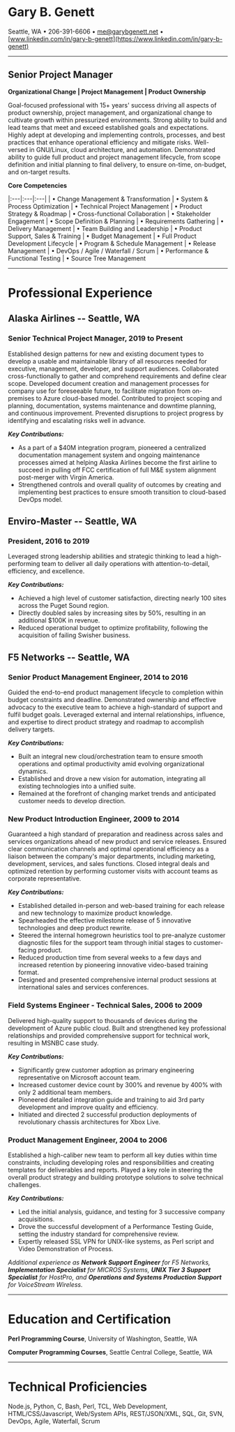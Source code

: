 <!--
% Gary B. Genett
% Senior Project Manager
% v6.6 (2019-11-22)
-->

<!-- ############################################################### -->

<!--
[docx]
  * show special characters
  * margins
    * top: 0.5
    * bottom: 0.5
    * left: 0.7
    * right: 0.6
  * ctrl-a
    * black
    * justify
    * design -> paragraph spacing -> compact
    * size: 10
  * titles
    * center
    * all = remove space before paragraph + remove space after paragraph
    * horizontal line = remove space before paragraph + add space after paragraph
    * name = size: 20
    * title = size: 16 + add space before paragraph
    * sub-title = size: 12 + add space after paragraph
  * table
    * header = center + bold + underline + italic
    * header = remove space before paragraph + remove space after paragraph
  * horizontal lines
    * format -> picture = height: 0.1 + use solid color (no shade)
    * add before each section
  * headers
    * sections = size: 12 + center + all capital letters
    * sections = remove space before paragraph + remove space after paragraph
  * experience
    * companies = underline + no bold + add space before paragraph
    * first company = remove space before paragraph
    * titles = add space before paragraph
    * dates = no bold (including comma)
    * final paragraph = center + add space before paragraph + add space after paragraph
  * bottom sections
    * center
  * header and footer
    * design -> options = different first page + different odd and even pages
    * first page footer = "...continued..."
    * first page footer = right + italic
    * second page header = "Gary B. Genett -- Page 2"
    * second page header = replace " -- " with "[3 spaces] [insert -> symbol -> bullet] [3 spaces]"
    * second page header = duplicate titles font + size: 14 [name] + size: 12 [spaces + bullet + page]
    * second page header = center + bold + remove space before paragraph + remove space after paragraph
    * second page header = copy/paste horizontal line + remove space before paragraph + add space after paragraph
    * second page header = horizontal line -> format -> picture = height: 1
  * other
    * insert page break, if needed
    * remove trailing empty lines
  * hide special characters
  * (copy to manager resume and update title)
-->

<!-- ############################################################### -->

# Gary B. Genett

Seattle, WA &#8226; 206-391-6606 &#8226; <me@garybgenett.net> &#8226; [www.linkedin.com/in/gary-b-genett](https://www.linkedin.com/in/gary-b-genett)

------------------------------------------------------------------------

## Senior Project Manager

**Organizational Change \| Project Management \| Product Ownership**

Goal-focused professional with 15+ years' success driving all aspects of product ownership, project management, and organizational change to cultivate growth within pressurized environments.  Strong ability to build and lead teams that meet and exceed established goals and expectations.  Highly adept at developing and implementing controls, processes, and best practices that enhance operational efficiency and mitigate risks.  Well-versed in GNU/Linux, cloud architecture, and automation.  Demonstrated ability to guide full product and project management lifecycle, from scope definition and initial planning to final delivery, to ensure on-time, on-budget, and on-target results.

**Core Competencies**

|:---|:---|:---|
| &#8226; Change Management & Transformation | &#8226; System & Process Optimization      | &#8226; Technical Project Management
| &#8226; Product Strategy & Roadmap         | &#8226; Cross-functional Collaboration     | &#8226; Stakeholder Engagement
| &#8226; Scope Definition & Planning        | &#8226; Requirements Gathering             | &#8226; Delivery Management
| &#8226; Team Building and Leadership       | &#8226; Product Support, Sales & Training  | &#8226; Budget Management
| &#8226; Full Product Development Lifecycle | &#8226; Program & Schedule Management      | &#8226; Release Management
| &#8226; DevOps / Agile / Waterfall / Scrum | &#8226; Performance & Functional Testing   | &#8226; Source Tree Management

------------------------------------------------------------------------

# Professional Experience

## Alaska Airlines -- Seattle, WA

### Senior Technical Project Manager, 2019 to Present

Established design patterns for new and existing document types to develop a usable and maintainable library of all resources needed for executive, management, developer, and support audiences.  Collaborated cross-functionally to gather and comprehend requirements and define clear scope.  Developed document creation and management processes for company use for foreseeable future, to facilitate migration from on-premises to Azure cloud-based model.  Contributed to project scoping and planning, documentation, systems maintenance and downtime planning, and continuous improvement.  Prevented disruptions to project progress by identifying and escalating risks well in advance.

**_Key Contributions:_**

  * As a part of a $40M integration program, pioneered a centralized documentation management system and ongoing maintenance processes aimed at helping Alaska Airlines become the first airline to succeed in pulling off FCC certification of full M&E system alignment post-merger with Virgin America.
  * Strengthened controls and overall quality of outcomes by creating and implementing best practices to ensure smooth transition to cloud-based DevOps model.

## Enviro-Master -- Seattle, WA

### President, 2016 to 2019

Leveraged strong leadership abilities and strategic thinking to lead a high-performing team to deliver all daily operations with attention-to-detail, efficiency, and excellence.

**_Key Contributions:_**

  * Achieved a high level of customer satisfaction, directing nearly 100 sites across the Puget Sound region.
  * Directly doubled sales by increasing sites by 50%, resulting in an additional $100K in revenue.
  * Reduced operational budget to optimize profitability, following the acquisition of failing Swisher business.

## F5 Networks -- Seattle, WA

### Senior Product Management Engineer, 2014 to 2016

Guided the end-to-end product management lifecycle to completion within budget constraints and deadline.  Demonstrated ownership and effective advocacy to the executive team to achieve a high-standard of support and fulfil budget goals.  Leveraged external and internal relationships, influence, and expertise to direct product strategy and roadmap to accomplish delivery targets.

**_Key Contributions:_**

  * Built an integral new cloud/orchestration team to ensure smooth operations and optimal productivity amid evolving organizational dynamics.
  * Established and drove a new vision for automation, integrating all existing technologies into a unified suite.
  * Remained at the forefront of changing market trends and anticipated customer needs to develop direction.

### New Product Introduction Engineer, 2009 to 2014

Guaranteed a high standard of preparation and readiness across sales and services organizations ahead of new product and service releases.  Ensured clear communication channels and optimal operational efficiency as a liaison between the company's major departments, including marketing, development, services, and sales functions.  Closed integral deals and optimized retention by performing customer visits with account teams as corporate representative.

**_Key Contributions:_**

  * Established detailed in-person and web-based training for each release and new technology to maximize product knowledge.
  * Spearheaded the effective milestone release of 5 innovative technologies and deep product rewrite.
  * Steered the internal homegrown heuristics tool to pre-analyze customer diagnostic files for the support team through initial stages to customer-facing product.
  * Reduced production time from several weeks to a few days and increased retention by pioneering innovative video-based training format.
  * Designed and presented comprehensive internal product sessions at international sales and services conferences.

### Field Systems Engineer - Technical Sales, 2006 to 2009

Delivered high-quality support to thousands of devices during the development of Azure public cloud.  Built and strengthened key professional relationships and provided comprehensive support for technical work, resulting in MSNBC case study.

**_Key Contributions:_**

  * Significantly grew customer adoption as primary engineering representative on Microsoft account team.
  * Increased customer device count by 300% and revenue by 400% with only 2 additional team members.
  * Pioneered detailed integration guide and training to aid 3rd party development and improve quality and efficiency.
  * Initiated and directed 2 successful production deployments of revolutionary chassis architectures for Xbox Live.

### Product Management Engineer, 2004 to 2006

Established a high-caliber new team to perform all key duties within time constraints, including developing roles and responsibilities and creating templates for deliverables and reports.  Played a key role in steering the overall product strategy and building prototype solutions to solve technical challenges.

**_Key Contributions:_**

  * Led the initial analysis, guidance, and testing for 3 successive company acquisitions.
  * Drove the successful development of a Performance Testing Guide, setting the industry standard for comprehensive review.
  * Expertly released SSL VPN for UNIX-like systems, as Perl script and Video Demonstration of Process.

*Additional experience as **Network Support Engineer** for F5 Networks, **Implementation Specialist** for MICROS Systems, **UNIX Tier 3 Support Specialist** for HostPro, and **Operations and Systems Production Support** for VoiceStream Wireless.*

<!-- and numerous roles within the hospitality industry. -->

------------------------------------------------------------------------

# Education and Certification

**Perl Programming Course**, University of Washington, Seattle, WA

**Computer Programming Courses**, Seattle Central College, Seattle, WA

------------------------------------------------------------------------

# Technical Proficiencies

Node.js, Python, C, Bash, Perl, TCL, Web Development, HTML/CSS/Javascript, Web/System APIs, REST/JSON/XML, SQL, Git, SVN, DevOps, Agile, Waterfall, Scrum
